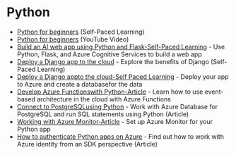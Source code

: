 # Python
- [Python for beginners](https://docs.microsoft.com/en-us/learn/paths/beginner-python/) (Self-Paced Learning)
- [Python for beginners](https://www.youtube.com/playlist?list=PLlrxD0HtieHhS8VzuMCfQD4uJ9yne1mE6) (YouTube Video)
- [Build an AI web app using Python and Flask-Self-Paced Learning](https://docs.microsoft.com/en-us/learn/modules/python-flask-build-ai-web-app/) - Use Python, Flask, and Azure Cognitive Services to build a web app
- [Deploy a Django app to the cloud](https://docs.microsoft.com/en-us/learn/modules/django-get-started/) - Explore the benefits of Django (Self-Paced Learning)
- [Deploy a Django appto the cloud-Self Paced Learning](https://docs.microsoft.com/en-us/learn/modules/django-deployment/) - Deploy your app to Azure and create a databasefor the data
- [Develop Azure Functionswith Python-Article](https://docs.microsoft.com/en-us/azure/azure-functions/functions-reference-python?tabs=asgi%2Capplication-level) - Learn how to use event-based architecture in the cloud with Azure Functions
- [Connect to PostgreSQLusing Python](https://docs.microsoft.com/en-us/azure/postgresql/single-server/connect-python) - Work with Azure Database for PostgreSQL and run SQL statements using Python (Article)
- [Working with Azure Monitor-Article](https://docs.microsoft.com/en-us/azure/azure-monitor/app/opencensus-python) - Set up Azure Monitor for your Python app
- [How to authenticate Python apps on Azure](https://docs.microsoft.com/en-us/azure/developer/python/sdk/authentication-overview) - Find out how to work with Azure identity from an SDK perspective (Article)
